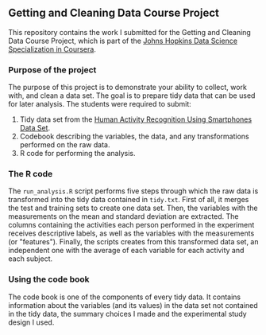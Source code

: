 ## Getting and Cleaning Data Course Project

This repository contains the work I submitted for the Getting and Cleaning Data Course Project, which is part of the [Johns Hopkins Data Science Specialization in Coursera](https://www.coursera.org/specialization/jhudatascience/1).

### Purpose of the project

The purpose of this project is to demonstrate your ability to collect, work with, and clean a data set. The goal is to prepare tidy data that can be used for later analysis. The students were required to submit:

1. Tidy data set from the [Human Activity Recognition Using Smartphones Data Set](http://archive.ics.uci.edu/ml/datasets/Human+Activity+Recognition+Using+Smartphones).
2. Codebook describing the variables, the data, and any transformations performed on the raw data.
3. R code for performing the analysis.

### The R code

The ```run_analysis.R``` script performs five steps through which the raw data is transformed into the tidy data contained in ```tidy.txt```. First of all, it merges the test and training sets to create one data set. Then, the variables with the measurements on the mean and standard deviation are extracted. The columns containing the activities each person performed in the experiment receives descriptive labels, as well as the variables with the measurements (or "features"). Finally, the scripts creates from this transformed data set, an independent one with the average of each variable for each activity and each subject. 

### Using the code book

The code book is one of the components of every tidy data. It contains information about the variables (and its values) in the data set not contained in the tidy data, the summary choices I made and the experimental study design I used.
